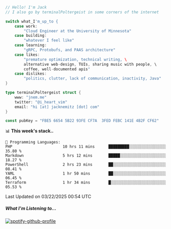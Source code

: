```go
// Hello! I'm Jack
// I also go by terminalPoltergeist in some corners of the internet

switch what_I'm_up_to {
    case work:
        "Cloud Engineer at the University of Minnesota"
    case building:
        "whatever I feel like"
    case learning:
        "gRPC, Protobufs, and PAAS architecture"
    case likes:
        "premature optimization, technical writing, \
        alternative web-design, TUIs, sharing music with people, \
        coffee, well-documented apis"
    case dislikes:
        "politics, clutter, lack of communication, inactivity, Java"
}

type terminalPoltergeist struct {
    www: "jnem.me"
    twitter: "@i_heart_vim"
    email: "hi [at] jacknemitz [dot] com"
}

const pubKey = "FBE5 6654 5B22 93FE CF7A  3FED FEBC 141E 4B2F CF62"
```

<!--START_SECTION:waka-->
📊 **This week's stack..** 

```text
💬 Programming Languages: 
PHP                      10 hrs 11 mins      █████████░░░░░░░░░░░░░░░░   35.80 % 
Markdown                 5 hrs 12 mins       █████░░░░░░░░░░░░░░░░░░░░   18.27 % 
PowerShell               2 hrs 23 mins       ██░░░░░░░░░░░░░░░░░░░░░░░   08.41 % 
YAML                     1 hr 50 mins        ██░░░░░░░░░░░░░░░░░░░░░░░   06.45 % 
Terraform                1 hr 34 mins        █░░░░░░░░░░░░░░░░░░░░░░░░   05.53 % 
```


 Last Updated on 03/22/2025 00:54 UTC
<!--END_SECTION:waka-->

##### What I'm Listening to...

[![spotify-github-profile](https://jnem.me/listening-item?maxAge=2592000)](https://jnem.me/listening)
